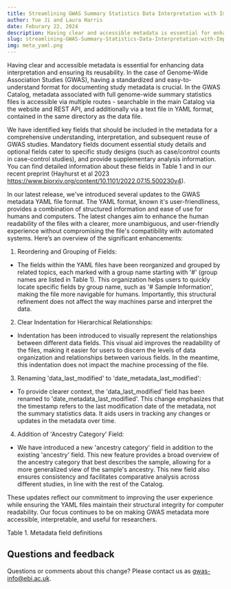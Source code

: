 ```yaml
---
title: Streamlining GWAS Summary Statistics Data Interpretation with Improved YAML Metadata
author: Yue Ji and Laura Harris
date: Feburary 22, 2024
description: Having clear and accessible metadata is essential for enhancing data interpretation and ensuring its reusability. In the case of Genome-Wide Association Studies (GWAS), having a standardized and easy-to-understand format for documenting study metadata is crucial. In the GWAS Catalog, metadata associated with full genome-wide summary statistics files is accessible via multiple routes - searchable in the main Catalog via the website and REST API, 
slug: streamlining-GWAS-Summary-Statistics-Data-Interpretation-with-Improved-YAML-Metadata
img: meta_yaml.png
---
```


Having clear and accessible metadata is essential for enhancing data interpretation and ensuring its reusability. In the case of Genome-Wide Association Studies (GWAS), having a standardized and easy-to-understand format for documenting study metadata is crucial. In the GWAS Catalog, metadata associated with full genome-wide summary statistics files is accessible via multiple routes - searchable in the main Catalog via the website and REST API, and additionally via a text file in YAML format, contained in the same directory as the data file.   

We have identified key fields that should be included in the metadata for a comprehensive understanding, interpretation, and subsequent reuse of GWAS studies. Mandatory fields document essential study details and optional fields cater to specific study designs (such as case/control counts in case-control studies), and provide supplementary analysis information. You can find detailed information about these fields in Table 1 and in our recent preprint (Hayhurst et al 2023 https://www.biorxiv.org/content/10.1101/2022.07.15.500230v4).

In our latest release, we've introduced several updates to the GWAS metadata YAML file format. The YAML format, known it's user-friendliness, provides a combination of structured information and ease of use for humans and computers. The latest changes aim to enhance the human readability of the files with a clearer, more unambiguous, and user-friendly experience without compromising the file's compatibility with automated systems. Here’s an overview of the significant enhancements:

1. Reordering and Grouping of Fields:
* The fields within the YAML files have been reorganized and grouped by related topics, each marked with a group name starting with '#' (group names are listed in Table 1). This organization helps users to quickly locate specific fields by group name, such as '# Sample Information', making the file more navigable for humans. Importantly, this structural refinement does not affect the way machines parse and interpret the data.

2. Clear Indentation for Hierarchical Relationships:
* Indentation has been introduced to visually represent the relationships between different data fields. This visual aid improves the readability of the files, making it easier for users to discern the levels of data organization and relationships between various fields. In the meantime, this indentation does not impact the machine processing of the file.

3. Renaming 'data_last_modified' to 'date_metadata_last_modified':
* To provide clearer context, the 'data_last_modified' field has been renamed to 'date_metadata_last_modified'. This change emphasizes that the timestamp refers to the last modification date of the metadata, not the summary statistics data. It aids users in tracking any changes or updates in the metadata over time.
 
4. Addition of 'Ancestry Category' Field:
* We have introduced a new 'ancestry category' field in addition to the existing 'ancestry' field. This new feature provides a broad overview of the ancestry category that best describes the sample, allowing for a more generalized view of the sample's ancestry.  This new field also ensures consistency and facilitates comparative analysis across different studies, in line with the rest of the Catalog. 

These updates reflect our commitment to improving the user experience while ensuring the YAML files maintain their structural integrity for computer readability. Our focus continues to be on making GWAS metadata more accessible, interpretable, and useful for researchers.


Table 1. Metadata field definitions
<article-image src="streamlining-GWAS-Summary-Statistics-Data-Interpretation-with-Improved-YAML-Metadata/meta_yaml.png" alt="Metadata field definitions"></article-image>

## Questions and feedback

Questions or comments about this change? Please contact us as gwas-info@ebi.ac.uk.
